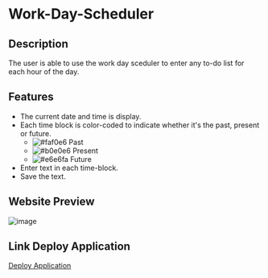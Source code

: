 # Work-Day-Scheduler

## Description
The user is able to use the work day sceduler to enter any to-do list for each hour of the day. 

## Features 
* The current date and time is display.
* Each time block is color-coded to indicate whether it's the past, present or future.
    * ![#faf0e6](https://placehold.co/15X15/faf0e6/faf0e6.png) Past
    * ![#b0e0e6](https://placehold.co/15X15/fb0e0e6/b0e0e6.png) Present
    * ![#e6e6fa](https://placehold.co/15X15/e6e6fa/e6e6fa.png) Future
* Enter text in each time-block.
* Save the text.




## Website Preview
![image]()

## Link Deploy Application

[Deploy Application](https://jjimenez174.github.io/Work-Day-Scheduler/)